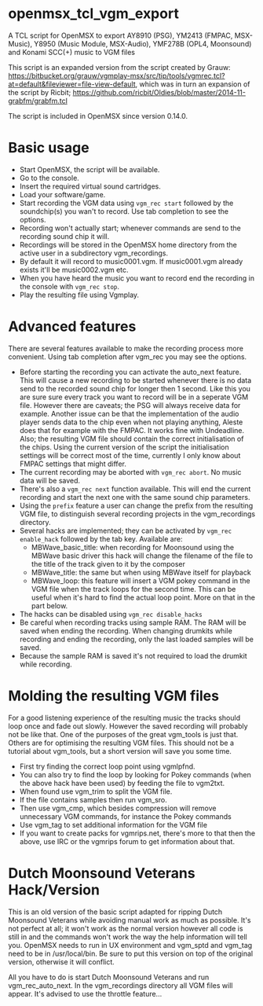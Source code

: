 # openmsx_tcl_vgm_export

A TCL script for OpenMSX to export AY8910 (PSG), YM2413 (FMPAC, MSX-Music), Y8950 (Music Module, MSX-Audio), YMF278B (OPL4, Moonsound) and Konami SCC(+) music to VGM files

This script is an expanded version from the script created by Grauw: https://bitbucket.org/grauw/vgmplay-msx/src/tip/tools/vgmrec.tcl?at=default&fileviewer=file-view-default, which was in turn an expansion of the script by Ricbit; https://github.com/ricbit/Oldies/blob/master/2014-11-grabfm/grabfm.tcl

The script is included in OpenMSX since version 0.14.0.

# Basic usage

- Start OpenMSX, the script will be available.
- Go to the console.
- Insert the required virtual sound cartridges.
- Load your software/game.
- Start recording the VGM data using ```vgm_rec start``` followed by the soundchip(s) you wan't to record. Use tab completion to see the options.
- Recording won't actually start; whenever commands are send to the recording sound chip it will.
- Recordings will be stored in the OpenMSX home directory from the active user in a subdirectory vgm_recordings.
- By default it will record to music0001.vgm. If music0001.vgm already exists it'll be music0002.vgm etc.
- When you have heard the music you want to record end the recording in the console with ```vgm_rec stop```.
- Play the resulting file using Vgmplay.

# Advanced features

There are several features available to make the recording process more convenient. Using tab completion after vgm_rec you may see the options.

- Before starting the recording you can activate the auto_next feature. This will cause a new recording to be started whenever there is no data send to the recorded sound chip for longer then 1 second. Like this you are sure sure every track you want to record will be in a seperate VGM file. However there are caveats; the PSG will always receive data for example. Another issue can be that the implementation of the audio player sends data to the chip even when not playing anything, Aleste does that for example with the FMPAC. It works fine with Undeadline. Also; the resulting VGM file should contain the correct initialisation of the chips. Using the current version of the script the initialisation settings will be correct most of the time, currently I only know about FMPAC settings that might differ.
- The current recording may be aborted with ```vgm_rec abort```. No music data will be saved.
- There's also a ```vgm_rec next``` function available. This will end the current recording and start the next one with the same sound chip parameters.
- Using the ```prefix``` feature a user can change the prefix from the resulting VGM file, to distinguish several recording projects in the vgm_recordings directory.
- Several hacks are implemented; they can be activated by ```vgm_rec enable_hack``` followed by the tab key. Available are:
	- MBWave_basic_title: when recording for Moonsound using the MBWave basic driver this hack will change the filename of the file to the title of the track given to it by the composer
	- MBWave_title: the same but when using MBWave itself for playback
	- MBWave_loop: this feature will insert a VGM pokey command in the VGM file when the track loops for the second time. This can be useful when it's hard to find the actual loop point. More on that in the part below.
- The hacks can be disabled using ```vgm_rec disable_hacks```
- Be careful when recording tracks using sample RAM. The RAM will be saved when ending the recording. When changing drumkits while recording and ending the recording, only the last loaded samples will be saved.
- Because the sample RAM is saved it's not required to load the drumkit while recording.

# Molding the resulting VGM files

For a good listening experience of the resulting music the tracks should loop once and fade out slowly. However the saved recording will probably not be like that. One of the purposes of the great vgm_tools is just that. Others are for optimising the resulting VGM files. This should not be a tutorial about vgm_tools, but a short version will save you some time.

- First try finding the correct loop point using vgmlpfnd.
- You can also try to find the loop by looking for Pokey commands (when the above hack have been used) by feeding the file to vgm2txt.
- When found use vgm_trim to split the VGM file.
- If the file contains samples then run vgm_sro.
- Then use vgm_cmp, which besides compression will remove unnecessary VGM commands, for instance the Pokey commands
- Use vgm_tag to set additional information for the VGM file
- If you want to create packs for vgmrips.net, there's more to that then the above, use IRC or the vgmrips forum to get information about that.

# Dutch Moonsound Veterans Hack/Version

This is an old version of the basic script adapted for ripping Dutch Moonsound Veterans while avoiding manual work as much as possible. It's not perfect at all; it won't work as the normal version however all code is still in and the commands won't work the way the help information will tell you. OpenMSX needs to run in UX environment and vgm_sptd and vgm_tag need to be in /usr/local/bin. Be sure to put this version on top of the original version, otherwise it will conflict.

All you have to do is start Dutch Moonsound Veterans and run vgm_rec_auto_next. In the vgm_recordings directory all VGM files will appear. It's advised to use the throttle feature...
